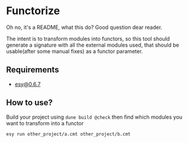 # Functorize

Oh no, it's a README, what this do? Good question dear reader.

The intent is to transform modules into functors, so this tool should generate a signature with all the external modules used, that should be usable(after some manual fixes) as a functor parameter.

## Requirements

- esy@0.6.7

## How to use?

Build your project using `dune build @check` then find which modules you want to transform into a functor

```shell
esy run other_project/a.cmt other_project/b.cmt
```
